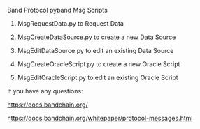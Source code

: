 Band Protocol pyband Msg Scripts

1. MsgRequestData.py to Request Data

2. MsgCreateDataSource.py to create a new Data Source
3. MsgEditDataSource.py to edit an existing Data Source

4. MsgCreateOracleScript.py to create a new Oracle Script
5. MsgEditOracleScript.py to edit an existing Oracle Script



If you have any questions: 

https://docs.bandchain.org/

https://docs.bandchain.org/whitepaper/protocol-messages.html